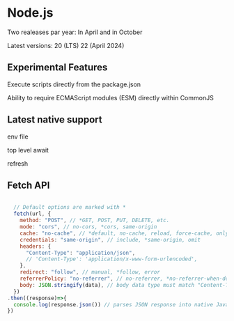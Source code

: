 # Node.js

Two realeases par year: In April and in October

Latest versions: 
20 (LTS)
22 (April 2024)


## Experimental Features

Execute scripts directly from the package.json

Ability to require ECMAScript modules (ESM) directly within CommonJS


## Latest native support

env file

top level await

refresh

## Fetch API

```javascript

  // Default options are marked with *
  fetch(url, {
    method: "POST", // *GET, POST, PUT, DELETE, etc.
    mode: "cors", // no-cors, *cors, same-origin
    cache: "no-cache", // *default, no-cache, reload, force-cache, only-if-cached
    credentials: "same-origin", // include, *same-origin, omit
    headers: {
      "Content-Type": "application/json",
      // 'Content-Type': 'application/x-www-form-urlencoded',
    },
    redirect: "follow", // manual, *follow, error
    referrerPolicy: "no-referrer", // no-referrer, *no-referrer-when-downgrade, origin, origin-when-cross-origin, same-origin, strict-origin, strict-origin-when-cross-origin, unsafe-url
    body: JSON.stringify(data), // body data type must match "Content-Type" header
  })
.then((response)=>{
  console.log(response.json()) // parses JSON response into native JavaScript objects
})

```
